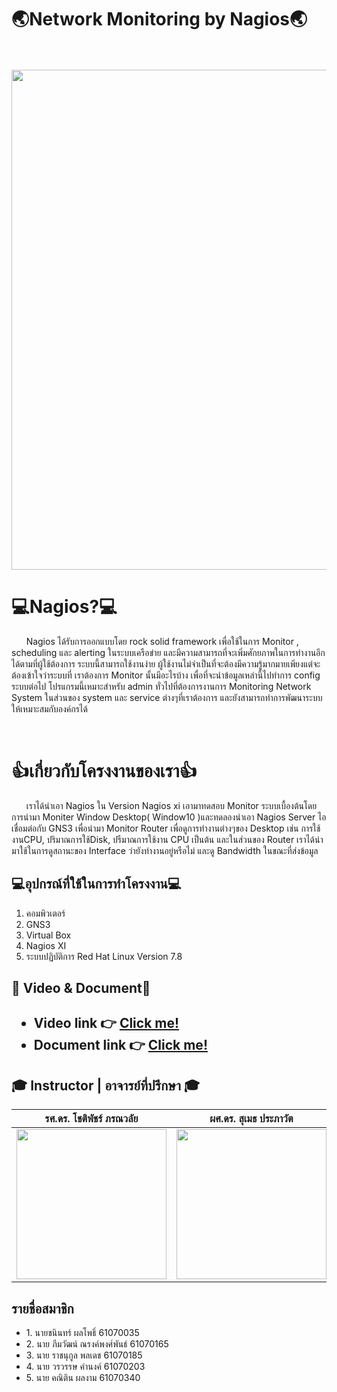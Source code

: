 <h1>🌏Network Monitoring by Nagios🌏</h1><br><br>
<img src="https://blog.itselectlab.com/wp-content/uploads/Nagios-XI-600px.png" width='800'> 
<br>
<h1>💻Nagios?💻</h1>
<p>&nbsp&nbsp&nbsp&nbsp&nbsp&nbspNagios ได้รับการออกแบบโดย rock solid framework เพื่อใช้ในการ Monitor , scheduling และ alerting ในระบบเครือข่าย และมีความสามารถที่จะเพิ่มศักยภาพในการทำงานอีกได้ตามที่ผู้ใช้ต้องการ ระบบนี้สามารถใช้งานง่าย ผู้ใช้งานไม่จำเป็นที่จะต้องมีความรู้มากมายเพียงแต่จะต้องเข้าใจว่าระบบที่ เราต้องการ Monitor นั้นมีอะไรบ้าง เพื่อที่จะนำข้อมูลเหล่านี้ไปทำการ config ระบบต่อไป โปรแกรมนี้เหมาะสำหรับ admin ทั่วไปที่ต้องการงานการ Monitoring Network System ในส่วนของ system และ service ต่างๆที่เราต้องการ และยังสามารถทำการพัฒนาระบบให้เหมาะสมกับองค์กรได้</p>
<br>
<h1>👍เกี่ยวกับโครงงานของเรา👍</h1>
<p>&nbsp&nbsp&nbsp&nbsp&nbsp&nbspเราได้นำเอา Nagios ใน Version Nagios xi เอามาทดสอบ Monitor ระบบเบื้องต้นโดยการนำมา Moniter Window Desktop( Window10 )และทดลองนำเอา Nagios Server ไอเชื่อมต่อกับ GNS3 เพื่อนำมา Monitor Router เพื่อดูการทำงานต่างๆของ Desktop เช่น การใช้งานCPU, ปริมาณการใช้Disk, ปรืมาณการใช้งาน CPU เป็นต้น และในส่วนของ Router เราได้นำมาใช้ในการดูสถานะของ Interface ว่ายังทำงานอยู่หรือไม่ และดู Bandwidth ในขณะที่ส่งข้อมูล</p>

<h2>💻อุปกรณ์ที่ใช้ในการทำโครงงาน💻</h2>
<ol>
  <li>คอมพิวเตอร์</li>
  <li>GNS3</li>
  <li>Virtual Box</li>
  <li>Nagios XI</li>
  <li>ระบบปฏิบัติการ Red Hat Linux Version 7.8</li>
</ol>

<h2>🎥 Video & Document🎥 <h2>
  <ul>
  <li>Video link 👉 <a href="#">Click me!</a></li>
  <li>Document link 👉 <a href="https://docs.google.com/document/d/1IDsdf5z8_ScEiBE4mbwbUK_4MQTMBh0G67BhA-Q6-Mc/edit?fbclid=IwAR0JQCDgLXhdgsQB8OJRtiKJwOAJDSrLso-iVu3e_FLISPpUxEjALr-nM4M">Click me!</a></li>
</ul>

## 🎓 Instructor | อาจารย์ที่ปรึกษา 🎓

| รศ.ดร. โชติพัชร์ ภรณวลัย	 | ผศ.ดร. สุเมธ ประภาวัต | ดร.ลภัส ประดิษฐ์ทัศนีย์ |
| :--------: | :--------: | :--------: |
| <img src="https://www.it.kmitl.ac.th/wp-content/uploads/2017/12/Chotipat-300x300.jpg" width="240" height="240"></a> | <img src="https://www.it.kmitl.ac.th/wp-content/uploads/2017/12/Sumet-300x300.jpg" width="240" height="240"></a> | <img src="https://www.it.kmitl.ac.th/wp-content/uploads/2018/03/Lapas-300x300.jpg" width="240" height="240"></a> |

<h2>รายชื่อสมาชิก</h2>
<ul>
  <li>1. นายชนินทร์ ผลโพธิ์ 61070035</li>
  <li>2. นาย ภีมวัฒน์ ณรงค์พงศ์พันธ์ 61070165</li>
  <li>3. นาย ราชนุกูล พลเดช 61070185</li>
  <li>4. นาย วรวรรษ คำนงค์ 61070203</li>
  <li>5. นาย คณิติน ผลงาม 61070340</li>
</ul>



